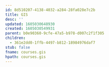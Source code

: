 ```yaml
---
id: 8d510207-4138-4032-a284-28fa028e7c2b
title: GIS
desc: ''
updated: 1605030648930
created: 1605030549931
parent: b0e90360-9cfe-47a5-b978-d007c2f1f305
children:
  - 361e2dd0-1ffb-4497-b812-18984976daf7
stub: false
fname: courses.gis
hpath: courses.gis
---
```



